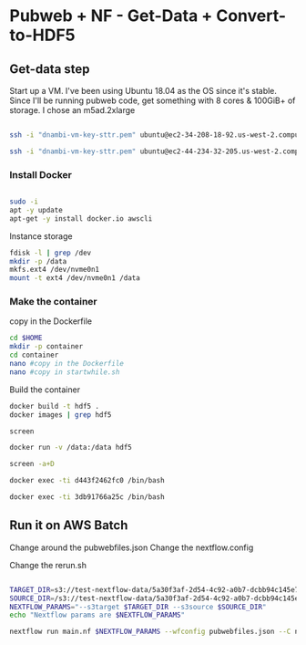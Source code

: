 # Pubweb + NF - Get-Data + Convert-to-HDF5

## Get-data step

Start up a VM. I've been using Ubuntu 18.04 as the OS since it's stable. Since I'll be running pubweb code, get something with 8 cores & 100GiB+ of storage. I chose an m5ad.2xlarge

```bash

ssh -i "dnambi-vm-key-sttr.pem" ubuntu@ec2-34-208-18-92.us-west-2.compute.amazonaws.com

ssh -i "dnambi-vm-key-sttr.pem" ubuntu@ec2-44-234-32-205.us-west-2.compute.amazonaws.com


```


### Install Docker

```bash

sudo -i
apt -y update
apt-get -y install docker.io awscli

```

Instance storage

```bash
fdisk -l | grep /dev
mkdir -p /data
mkfs.ext4 /dev/nvme0n1
mount -t ext4 /dev/nvme0n1 /data
```



### Make the container

copy in the Dockerfile

```bash
cd $HOME
mkdir -p container
cd container
nano #copy in the Dockerfile
nano #copy in startwhile.sh
```

Build the container

```bash
docker build -t hdf5 .
docker images | grep hdf5

screen

docker run -v /data:/data hdf5

screen -a+D

docker exec -ti d443f2462fc0 /bin/bash

docker exec -ti 3db91766a25c /bin/bash
```



## Run it on AWS Batch


Change around the pubwebfiles.json
Change the nextflow.config

Change the rerun.sh

```bash

TARGET_DIR=s3://test-nextflow-data/5a30f3af-2d54-4c92-a0b7-dcbb94c145e7/
SOURCE_DIR=/s3://test-nextflow-data/5a30f3af-2d54-4c92-a0b7-dcbb94c145e7/
NEXTFLOW_PARAMS="--s3target $TARGET_DIR --s3source $SOURCE_DIR"
echo "Nextflow params are $NEXTFLOW_PARAMS"

nextflow run main.nf $NEXTFLOW_PARAMS --wfconfig pubwebfiles.json --C nextflow.config

```








